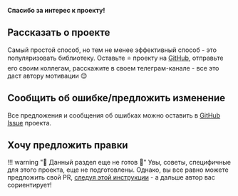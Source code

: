 **Спасибо за интерес к проекту!**

## Рассказать о проекте

Самый простой способ, но тем не менее эффективный способ - это популяризовать библиотеку. 
Оставьте ⭐ проекту на [GitHub](https://github.com/yazmolod/pynspd), отправьте его своим коллегам, расскажите в своем телеграм-канале - 
все это даст автору мотивации 😊

## Сообщить об ошибке/предложить изменение

Все предложения и сообщения об ошибках можно оставить в [GitHub Issue](https://github.com/yazmolod/pynspd/issues) проекта.

## Хочу предложить правки

!!! warning "🚧 Данный раздел еще не готов 🚧"
    Увы, советы, специфичные для этого проекта, еще не подготовлены. 
    Однако, вы все равно можете предложить свой PR, 
    [следуя этой инструкции](https://docs.github.com/en/pull-requests/collaborating-with-pull-requests/proposing-changes-to-your-work-with-pull-requests/creating-a-pull-request-from-a-fork)
     - а дальше автор вас сориентирует!
